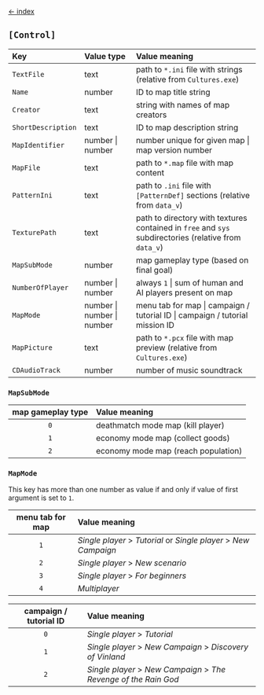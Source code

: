 [← index](index.md)

## `[Control]`
| Key                | Value type                 | Value meaning                                                                                         |
|:-------------------|:---------------------------|:------------------------------------------------------------------------------------------------------|
| `TextFile`         | text                       | path to `*.ini` file with strings (relative from `Cultures.exe`)                                      |
| `Name`             | number                     | ID to map title string                                                                                |
| `Creator`          | text                       | string with names of map creators                                                                     |
| `ShortDescription` | text                       | ID to map description string                                                                          |
| `MapIdentifier`    | number \| number           | number unique for given map \| map version number                                                     |
| `MapFile`          | text                       | path to `*.map` file with map content                                                                 |
| `PatternIni`       | text                       | path to `.ini` file with `[PatternDef]` sections (relative from `data_v`)                             |
| `TexturePath`      | text                       | path to directory with textures contained in `free` and `sys` subdirectories (relative from `data_v`) |
| `MapSubMode`       | number                     | map gameplay type (based on final goal)                                                               |
| `NumberOfPlayer`   | number \| number           | always `1` \| sum of human and AI players present on map                                              |
| `MapMode`          | number \| number \| number | menu tab for map \| campaign / tutorial ID \| campaign / tutorial mission ID                          |
| `MapPicture`       | text                       | path to `*.pcx` file with map preview (relative from `Cultures.exe`)                                  |
| `CDAudioTrack`     | number                     | number of music soundtrack                                                                            |

### `MapSubMode`

| map gameplay type | Value meaning                       |
|:-----------------:|:------------------------------------|
|        `0`        | deathmatch mode map (kill player)   |
|        `1`        | economy mode map (collect goods)    |
|        `2`        | economy mode map (reach population) |

### `MapMode`

This key has more than one number as value if and only if value of first argument is set to `1`. 

| menu tab for map | Value meaning                                                    |
|:----------------:|:-----------------------------------------------------------------|
|       `1`        | *Single player* > *Tutorial* or *Single player* > *New Campaign* |
|       `2`        | *Single player* > *New scenario*                                 |
|       `3`        | *Single player* > *For beginners*                                |
|       `4`        | *Multiplayer*                                                    |

| campaign / tutorial ID | Value meaning                                                    |
|:----------------------:|:-----------------------------------------------------------------|
|          `0`           | *Single player* > *Tutorial*                                     |
|          `1`           | *Single player* > *New Campaign* > *Discovery of Vinland*        |
|          `2`           | *Single player* > *New Campaign* > *The Revenge of the Rain God* |